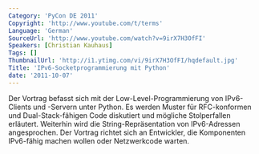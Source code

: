 ```yaml
---
Category: 'PyCon DE 2011'
Copyright: 'http://www.youtube.com/t/terms'
Language: 'German'
SourceUrl: 'http://www.youtube.com/watch?v=9irX7H3OfFI'
Speakers: [Christian Kauhaus]
Tags: []
ThumbnailUrl: 'http://i1.ytimg.com/vi/9irX7H3OfFI/hqdefault.jpg'
Title: 'IPv6-Socketprogrammierung mit Python'
date: '2011-10-07'
---
```

Der Vortrag befasst sich mit der Low-Level-Programmierung von IPv6-Clients und -Servern unter Python. Es werden Muster für RFC-konformen und Dual-Stack-fähigen Code diskutiert und mögliche Stolperfallen erläutert. Weiterhin wird die String-Repräsentation von IPv6-Adressen angesprochen. Der Vortrag richtet sich an Entwickler, die Komponenten IPv6-fähig machen wollen oder Netzwerkcode warten.
